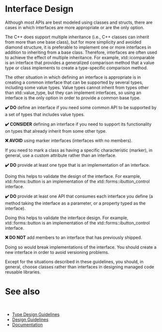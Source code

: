 # Interface Design

Although most APIs are best modeled using classes and structs, there are cases in which interfaces are more appropriate or are the only option.

The C++ does support multiple inheritance (i.e., C++ classes can inherit from more than one base class), but for more simplicity and avoided diamond structure, it is preferable to implement one or more interfaces in addition to inheriting from a base class. Therefore, interfaces are often used to achieve the effect of multiple inheritance. For example, xtd::icomparable is an interface that provides a generalized comparison method that a value type or class implements to create a type-specific comparison method.

The other situation in which defining an interface is appropriate is in creating a common interface that can be supported by several types, including some value types. Value types cannot inherit from types other than xtd::value_type, but they can implement interfaces, so using an interface is the only option in order to provide a common base type.

**✔️ DO** define an interface if you need some common API to be supported by a set of types that includes value types.

**✔️ CONSIDER** defining an interface if you need to support its functionality on types that already inherit from some other type.

**❌ AVOID** using marker interfaces (interfaces with no members).

If you need to mark a class as having a specific characteristic (marker), in general, use a custom attribute rather than an interface.

**✔️ DO** provide at least one type that is an implementation of an interface.

Doing this helps to validate the design of the interface. For example, xtd::forms::button is an implementation of the xtd::forms::ibutton_control interface.

**✔️ DO** provide at least one API that consumes each interface you define (a method taking the interface as a parameter, or a property typed as the interface).

Doing this helps to validate the interface design. For example, xtd::forms::button is an implementation of the xtd::forms::ibutton_control interface.

**❌ DO NOT** add members to an interface that has previously shipped.

Doing so would break implementations of the interface. You should create a new interface in order to avoid versioning problems.

Except for the situations described in these guidelines, you should, in general, choose classes rather than interfaces in designing managed code reusable libraries.

# See also
​
* [Type Design Guidelines](/docs/documentation/design_guidelines/Type%20Design%20Guidelines)
* [Design Guidelines](/docs/documentation/design_guidelines)
* [Documentation](/docs/documentation)
